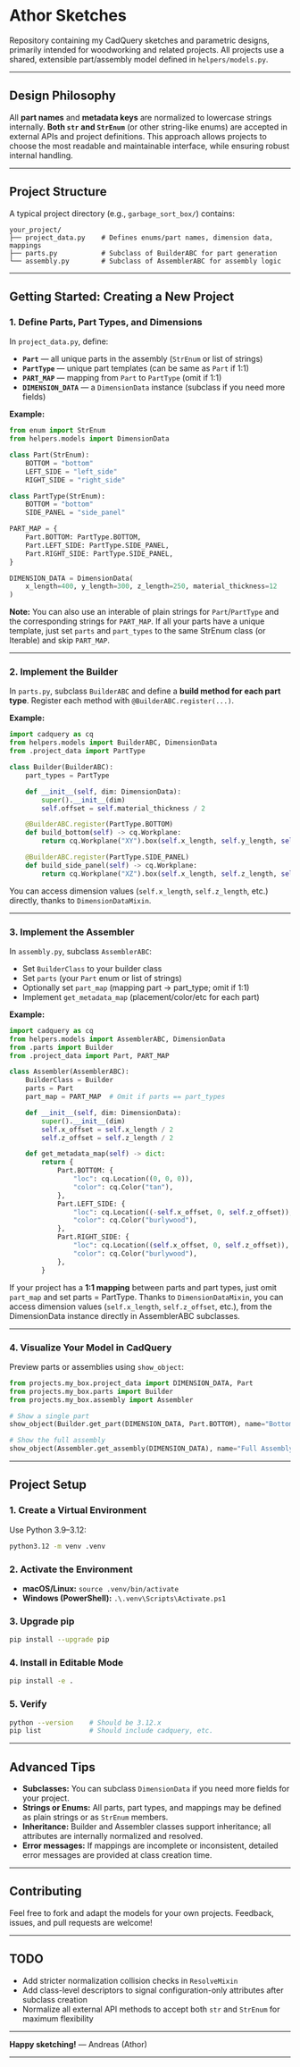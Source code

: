 # Athor Sketches

Repository containing my CadQuery sketches and parametric designs, primarily intended for woodworking and related projects.
All projects use a shared, extensible part/assembly model defined in `helpers/models.py`.

---

## Design Philosophy

All **part names** and **metadata keys** are normalized to lowercase strings internally.
**Both `str` and `StrEnum`** (or other string-like enums) are accepted in external APIs and project definitions.
This approach allows projects to choose the most readable and maintainable interface, while ensuring robust internal handling.

---

## Project Structure

A typical project directory (e.g., `garbage_sort_box/`) contains:

```
your_project/
├── project_data.py    # Defines enums/part names, dimension data, mappings
├── parts.py           # Subclass of BuilderABC for part generation
└── assembly.py        # Subclass of AssemblerABC for assembly logic
```

---

## Getting Started: Creating a New Project

### 1. Define Parts, Part Types, and Dimensions

In `project_data.py`, define:

* **`Part`** — all unique parts in the assembly (`StrEnum` or list of strings)
* **`PartType`** — unique part templates (can be same as `Part` if 1:1)
* **`PART_MAP`** — mapping from `Part` to `PartType` (omit if 1:1)
* **`DIMENSION_DATA`** — a `DimensionData` instance (subclass if you need more fields)

**Example:**

```python
from enum import StrEnum
from helpers.models import DimensionData

class Part(StrEnum):
    BOTTOM = "bottom"
    LEFT_SIDE = "left_side"
    RIGHT_SIDE = "right_side"

class PartType(StrEnum):
    BOTTOM = "bottom"
    SIDE_PANEL = "side_panel"

PART_MAP = {
    Part.BOTTOM: PartType.BOTTOM,
    Part.LEFT_SIDE: PartType.SIDE_PANEL,
    Part.RIGHT_SIDE: PartType.SIDE_PANEL,
}

DIMENSION_DATA = DimensionData(
    x_length=400, y_length=300, z_length=250, material_thickness=12
)
```

**Note:**
You can also use an interable of plain strings for `Part`/`PartType` and the corresponding strings for `PART_MAP`.
If all your parts have a unique template, just set `parts` and `part_types` to the same StrEnum class (or Iterable) and skip `PART_MAP`.

---

### 2. Implement the Builder

In `parts.py`, subclass `BuilderABC` and define a **build method for each part type**.
Register each method with `@BuilderABC.register(...)`.

**Example:**

```python
import cadquery as cq
from helpers.models import BuilderABC, DimensionData
from .project_data import PartType

class Builder(BuilderABC):
    part_types = PartType

    def __init__(self, dim: DimensionData):
        super().__init__(dim)
        self.offset = self.material_thickness / 2

    @BuilderABC.register(PartType.BOTTOM)
    def build_bottom(self) -> cq.Workplane:
        return cq.Workplane("XY").box(self.x_length, self.y_length, self.material_thickness)

    @BuilderABC.register(PartType.SIDE_PANEL)
    def build_side_panel(self) -> cq.Workplane:
        return cq.Workplane("XZ").box(self.x_length, self.z_length, self.material_thickness)
```

You can access dimension values (`self.x_length`, `self.z_length`, etc.) directly, thanks to `DimensionDataMixin`.

---

### 3. Implement the Assembler

In `assembly.py`, subclass `AssemblerABC`:

* Set `BuilderClass` to your builder class
* Set `parts` (your `Part` enum or list of strings)
* Optionally set `part_map` (mapping part → part\_type; omit if 1:1)
* Implement `get_metadata_map` (placement/color/etc for each part)

**Example:**

```python
import cadquery as cq
from helpers.models import AssemblerABC, DimensionData
from .parts import Builder
from .project_data import Part, PART_MAP

class Assembler(AssemblerABC):
    BuilderClass = Builder
    parts = Part
    part_map = PART_MAP  # Omit if parts == part_types

    def __init__(self, dim: DimensionData):
        super().__init__(dim)
        self.x_offset = self.x_length / 2
        self.z_offset = self.z_length / 2

    def get_metadata_map(self) -> dict:
        return {
            Part.BOTTOM: {
                "loc": cq.Location((0, 0, 0)),
                "color": cq.Color("tan"),
            },
            Part.LEFT_SIDE: {
                "loc": cq.Location((-self.x_offset, 0, self.z_offset)),
                "color": cq.Color("burlywood"),
            },
            Part.RIGHT_SIDE: {
                "loc": cq.Location((self.x_offset, 0, self.z_offset)),
                "color": cq.Color("burlywood"),
            },
        }
```

If your project has a **1:1 mapping** between parts and part types, just omit `part_map` and set parts = PartType.
Thanks to `DimensionDataMixin`, you can access dimension values (`self.x_length`, `self.z_offset`, etc.), from the DimensionData instance directly in AssemblerABC subclasses.

---

### 4. Visualize Your Model in CadQuery

Preview parts or assemblies using `show_object`:

```python
from projects.my_box.project_data import DIMENSION_DATA, Part
from projects.my_box.parts import Builder
from projects.my_box.assembly import Assembler

# Show a single part
show_object(Builder.get_part(DIMENSION_DATA, Part.BOTTOM), name="Bottom")

# Show the full assembly
show_object(Assembler.get_assembly(DIMENSION_DATA), name="Full Assembly")
```

---

## Project Setup

### 1. Create a Virtual Environment

Use Python 3.9–3.12:

```bash
python3.12 -m venv .venv
```

### 2. Activate the Environment

* **macOS/Linux:**
  `source .venv/bin/activate`
* **Windows (PowerShell):**
  `.\.venv\Scripts\Activate.ps1`

### 3. Upgrade pip

```bash
pip install --upgrade pip
```

### 4. Install in Editable Mode

```bash
pip install -e .
```

### 5. Verify

```bash
python --version    # Should be 3.12.x
pip list            # Should include cadquery, etc.
```

---

## Advanced Tips

* **Subclasses:** You can subclass `DimensionData` if you need more fields for your project.
* **Strings or Enums:** All parts, part types, and mappings may be defined as plain strings or as `StrEnum` members.
* **Inheritance:** Builder and Assembler classes support inheritance; all attributes are internally normalized and resolved.
* **Error messages:** If mappings are incomplete or inconsistent, detailed error messages are provided at class creation time.

---

## Contributing

Feel free to fork and adapt the models for your own projects.
Feedback, issues, and pull requests are welcome!

---

## TODO

* Add stricter normalization collision checks in `ResolveMixin`
* Add class-level descriptors to signal configuration-only attributes after subclass creation
* Normalize all external API methods to accept both `str` and `StrEnum` for maximum flexibility

---

**Happy sketching!**
— Andreas (Athor)

---